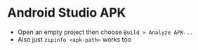 # Android Studio APK

- Open an empty project then choose `Build > Analyze APK...`
- Also just `zipinfo <apk-path>` works too
